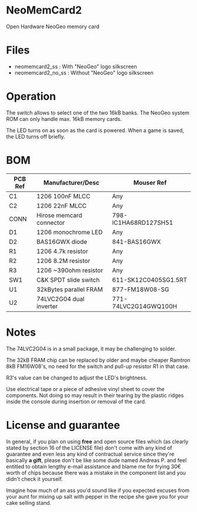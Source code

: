 # NeoMemCard2
Open Hardware NeoGeo memory card

# Files

* neomemcard2_ss : With "NeoGeo" logo silkscreen
* neomemcard2_no_ss : Without "NeoGeo" logo silkscreen

# Operation
The switch allows to select one of the two 16kB banks. The NeoGeo system ROM can only handle max. 16kB memory cards.

The LED turns on as soon as the card is powered. When a game is saved, the LED turns off briefly.

# BOM
| PCB Ref | Manufacturer/Desc       | Mouser Ref           |
|---------|-------------------------|----------------------|
| C1      | 1206 100nF MLCC         | Any                  |
| C2      | 1206 22nF MLCC          | Any                  |
| CONN    | Hirose memcard connector| 798-IC1HA68RD127SH51 |
| D1      | 1206 monochrome LED     | Any                  |
| D2      | BAS16GWX diode          | 841-BAS16GWX         |
| R1      | 1206 4.7k resistor      | Any                  |
| R2      | 1206 8.2M resistor      | Any                  |
| R3      | 1206 ~390ohm resistor   | Any                  |
| SW1     | C&K SPDT slide switch   | 611-SK12C0405SG1.5RT |
| U1      | 32kBytes parallel FRAM  | 877-FM18W08-SG       |
| U2      | 74LVC2G04 dual inverter | 771-74LVC2G14GWQ100H |

# Notes
The 74LVC2G04 is in a small package, it may be challenging to solder.

The 32kB FRAM chip can be replaced by older and maybe cheaper Ramtron 8kB FM16W08's, no need for the switch and pull-up resistor R1 in that case.

R3's value can be changed to adjust the LED's brightness.

Use electrical tape or a piece of adhesive vinyl sheet to cover the components. Not doing so may result in their tearing by the plastic ridges inside the console during insertion or removal of the card.

# License and guarantee

In general, if you plan on using **free** and open source files which (as clearly stated by section 16 of the LICENSE file) don't come with any kind of guarantee and even less any kind of contractual service since they're basically **a gift**, please don't be like some dude named Andreas P. and feel entitled to obtain lengthy e-mail assistance and blame me for frying 30€ worth of chips because there was a mistake in the component list and you didn't check it yourself.

Imagine how much of an ass you'd sound like if you expected excuses from your aunt for mixing up salt with pepper in the recipe she gave you for your cake selling stand.
